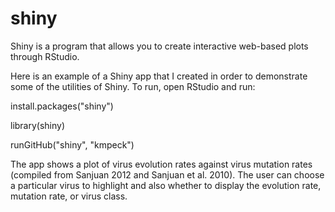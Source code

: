 shiny
=====

Shiny is a program that allows you to create interactive web-based plots through RStudio. 

Here is an example of a Shiny app that I created in order to demonstrate some of the utilities of Shiny. To run, open RStudio and run:


install.packages("shiny")

library(shiny)

runGitHub("shiny", "kmpeck")


The app shows a plot of virus evolution rates against virus mutation rates (compiled from Sanjuan 2012 and Sanjuan et al. 2010). 
The user can choose a particular virus to highlight and also whether to display the evolution rate, mutation rate, or virus class.
